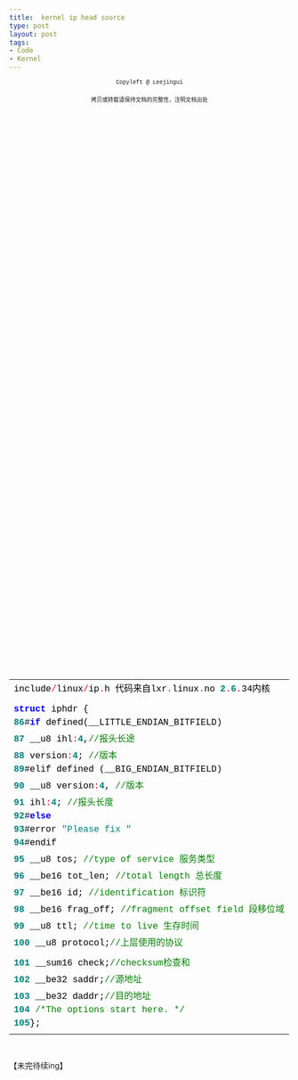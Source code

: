 ```yaml
---
title:  kernel ip head source
type: post
layout: post
tags: 
- Code
- Kernel
---
```

<div style="text-align: center;"><span style="font-family: 'Courier New'; font-size: x-small;">Copyleft @ Leejingui      <br style="font: 12px song, verdana;" /></span></div><br/><div style="text-align: center;"><span style="font-family: 'Courier New'; font-size: x-small;">拷贝或转载请保持文档的完整性，注明文档出处</span></div><br/><div style="text-align: center;"></div><br/><div style="font-size: 12px; line-height: 12px; font-family: courier new;"><br/><table style="width: 100%; border-width: 0px; padding: 0px;" cellspacing="0"><br/><tbody><br/><tr><br/><td><span style="color: #000000;">include</span><span style="color: #ff0000;">/</span><span style="color: #000000;">linux</span><span style="color: #ff0000;">/</span><span style="color: #000000;">ip</span><span style="color: #ff0000;">.</span><span style="color: #000000;">h</span><span style="color: #000000;"> </span><span style="color: #000000;">代码来自lxr</span><span style="color: #ff0000;">.</span><span style="color: #000000;">linux</span><span style="color: #ff0000;">.</span><span style="color: #000000;">no</span><span style="color: #000000;"> </span><strong><span style="color: #008080;">2</span></strong><span style="color: #ff0000;">.</span><strong><span style="color: #008080;">6</span></strong><span style="color: #ff0000;">.</span><span style="color: #000000;">34内核</span></td><br/></tr><br/><tr><br/><td></td><br/></tr><br/><tr><br/><td></td><br/></tr><br/><tr><br/><td><strong><span style="color: #0000ff;">struct</span></strong><span style="color: #000000;"> </span><span style="color: #000000;">iphdr</span><span style="color: #000000;"> </span><span style="color: #000000;">{</span></td><br/></tr><br/><tr><br/><td><strong><span style="color: #008080;">86</span></strong><span style="color: #000000;">#</span><strong><span style="color: #0000ff;">if</span></strong><span style="color: #000000;"> </span><span style="color: #000000;">defined(__LITTLE_ENDIAN_BITFIELD)</span></td><br/></tr><br/><tr><br/><td><strong><span style="color: #008080;">87</span></strong><span style="color: #000000;"> </span><span style="color: #000000;">__u8</span><span style="color: #000000;"> </span><span style="color: #000000;">ihl</span><span style="color: #ff0000;">:</span><strong><span style="color: #008080;">4</span></strong><span style="color: #000000;">,</span><span style="color: #008000;">//</span><span style="color: #008000;">报头长途</span></td><br/></tr><br/><tr><br/><td><strong><span style="color: #008080;">88</span></strong><span style="color: #000000;"> </span><span style="color: #000000;">version</span><span style="color: #ff0000;">:</span><strong><span style="color: #008080;">4</span></strong><span style="color: #000000;">;</span><span style="color: #000000;"> </span><span style="color: #008000;">//</span><span style="color: #008000;">版本</span></td><br/></tr><br/><tr><br/><td><strong><span style="color: #008080;">89</span></strong><span style="color: #000000;">#elif</span><span style="color: #000000;"> </span><span style="color: #000000;">defined</span><span style="color: #000000;"> </span><span style="color: #000000;">(__BIG_ENDIAN_BITFIELD)</span></td><br/></tr><br/><tr><br/><td><strong><span style="color: #008080;">90</span></strong><span style="color: #000000;"> </span><span style="color: #000000;">__u8</span><span style="color: #000000;"> </span><span style="color: #000000;">version</span><span style="color: #ff0000;">:</span><strong><span style="color: #008080;">4</span></strong><span style="color: #000000;">,</span><span style="color: #000000;"> </span><span style="color: #008000;">//</span><span style="color: #008000;">版本</span></td><br/></tr><br/><tr><br/><td><strong><span style="color: #008080;">91</span></strong><span style="color: #000000;"> </span><span style="color: #000000;">ihl</span><span style="color: #ff0000;">:</span><strong><span style="color: #008080;">4</span></strong><span style="color: #000000;">;</span><span style="color: #000000;"> </span><span style="color: #008000;">//</span><span style="color: #008000;">报头长度</span></td><br/></tr><br/><tr><br/><td><strong><span style="color: #008080;">92</span></strong><span style="color: #000000;">#</span><strong><span style="color: #0000ff;">else</span></strong></td><br/></tr><br/><tr><br/><td><strong><span style="color: #008080;">93</span></strong><span style="color: #000000;">#error</span><span style="color: #000000;"> </span><span style="color: #008080;">"</span><span style="color: #008080;">Please</span><span style="color: #008080;"> </span><span style="color: #008080;">fix</span><span style="color: #008080;"> </span><span style="color: #008080;"><asm/byteorder.h></span><span style="color: #008080;">"</span></td><br/></tr><br/><tr><br/><td><strong><span style="color: #008080;">94</span></strong><span style="color: #000000;">#endif</span></td><br/></tr><br/><tr><br/><td><strong><span style="color: #008080;">95</span></strong><span style="color: #000000;"> </span><span style="color: #000000;">__u8</span><span style="color: #000000;"> </span><span style="color: #000000;">tos;</span><span style="color: #000000;"> </span><span style="color: #008000;">//</span><span style="color: #008000;">type</span><span style="color: #008000;"> </span><span style="color: #008000;">of</span><span style="color: #008000;"> </span><span style="color: #008000;">service</span><span style="color: #008000;"> </span><span style="color: #008000;">服务类型</span></td><br/></tr><br/><tr><br/><td><strong><span style="color: #008080;">96</span></strong><span style="color: #000000;"> </span><span style="color: #000000;">__be16</span><span style="color: #000000;"> </span><span style="color: #000000;">tot_len;</span><span style="color: #000000;"> </span><span style="color: #008000;">//</span><span style="color: #008000;">total</span><span style="color: #008000;"> </span><span style="color: #008000;">length</span><span style="color: #008000;"> </span><span style="color: #008000;">总长度</span></td><br/></tr><br/><tr><br/><td><strong><span style="color: #008080;">97</span></strong><span style="color: #000000;"> </span><span style="color: #000000;">__be16</span><span style="color: #000000;"> </span><span style="color: #000000;">id;</span><span style="color: #000000;"> </span><span style="color: #008000;">//</span><span style="color: #008000;">identification</span><span style="color: #008000;"> </span><span style="color: #008000;">标识符</span></td><br/></tr><br/><tr><br/><td><strong><span style="color: #008080;">98</span></strong><span style="color: #000000;"> </span><span style="color: #000000;">__be16</span><span style="color: #000000;"> </span><span style="color: #000000;">frag_off;</span><span style="color: #000000;"> </span><span style="color: #008000;">//</span><span style="color: #008000;">fragment</span><span style="color: #008000;"> </span><span style="color: #008000;">offset</span><span style="color: #008000;"> </span><span style="color: #008000;">field</span><span style="color: #008000;"> </span><span style="color: #008000;">段移位域</span></td><br/></tr><br/><tr><br/><td><strong><span style="color: #008080;">99</span></strong><span style="color: #000000;"> </span><span style="color: #000000;">__u8</span><span style="color: #000000;"> </span><span style="color: #000000;">ttl;</span><span style="color: #000000;"> </span><span style="color: #008000;">//</span><span style="color: #008000;">time</span><span style="color: #008000;"> </span><span style="color: #008000;">to</span><span style="color: #008000;"> </span><span style="color: #008000;">live</span><span style="color: #008000;"> </span><span style="color: #008000;">生存时间</span></td><br/></tr><br/><tr><br/><td><strong><span style="color: #008080;">100</span></strong><span style="color: #000000;"> </span><span style="color: #000000;">__u8</span><span style="color: #000000;"> </span><span style="color: #000000;">protocol;</span><span style="color: #008000;">//</span><span style="color: #008000;">上层使用的协议</span></td><br/></tr><br/><tr><br/><td></td><br/></tr><br/><tr><br/><td><strong><span style="color: #008080;">101</span></strong><span style="color: #000000;"> </span><span style="color: #000000;">__sum16</span><span style="color: #000000;"> </span><span style="color: #000000;">check;</span><span style="color: #008000;">//</span><span style="color: #008000;">checksum检查和</span></td><br/></tr><br/><tr><br/><td><strong><span style="color: #008080;">102</span></strong><span style="color: #000000;"> </span><span style="color: #000000;">__be32</span><span style="color: #000000;"> </span><span style="color: #000000;">saddr;</span><span style="color: #008000;">//</span><span style="color: #008000;">源地址</span></td><br/></tr><br/><tr><br/><td><strong><span style="color: #008080;">103</span></strong><span style="color: #000000;"> </span><span style="color: #000000;">__be32</span><span style="color: #000000;"> </span><span style="color: #000000;">daddr;</span><span style="color: #008000;">//</span><span style="color: #008000;">目的地址</span></td><br/></tr><br/><tr><br/><td><strong><span style="color: #008080;">104</span></strong><span style="color: #000000;"> </span><span style="color: #008000;">/*</span><span style="color: #008000;">The</span><span style="color: #008000;"> </span><span style="color: #008000;">options</span><span style="color: #008000;"> </span><span style="color: #008000;">start</span><span style="color: #008000;"> </span><span style="color: #008000;">here.</span><span style="color: #008000;"> </span><span style="color: #008000;">*/</span></td><br/></tr><br/><tr><br/><td><strong><span style="color: #008080;">105</span></strong><span style="color: #000000;">}</span><span style="color: #000000;">;</span></td><br/></tr><br/><tr><br/><td></td><br/></tr><br/></tbody><br/></table><br/></div><br/><div>【未完待续ing】</div>
